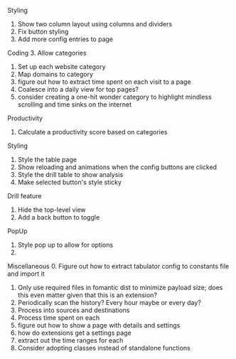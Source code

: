 Styling
1. Show two column layout using columns and dividers
1. Fix button styling
1. Add more config entries to page

Coding
3. Allow categories
1. Set up each website category
1. Map domains to category
1. figure out how to extract time spent on each visit to a page
1. Coalesce into a daily view for top pages?
1. consider creating a one-hit wonder category to highlight mindless scrolling and time sinks on the internet

Productivity
1. Calculate a productivity score based on categories

Styling
1. Style the table page
2. Show reloading and animations when the config buttons are clicked
1. Style the drill table to show analysis
1. Make selected button's style sticky

Drill feature
1. Hide the top-level view
1. Add a back button to toggle

PopUp
1. Style pop up to allow for options
1. 

Miscellaneous
0. Figure out how to extract tabulator config to constants file and import it
1. Only use required files in fomantic dist to minimize payload size; does this even matter given that this is an extension?
1. Periodically scan the history? Every hour maybe or every day?
2. Process into sources and destinations
3. Process time spent on each
4. figure out how to show a page with details and settings
5. how do extensions get a settings page
6. extract out the time ranges for each
7. Consider adopting classes instead of standalone functions
